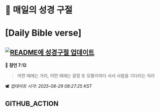 # 🙏 매일의 성경 구절
# [Daily Bible verse]
## [![README에 성경구절 업데이트](https://github.com/DONGSUKA/first_test/actions/workflows/update-readme-bible.yml/badge.svg)](https://github.com/DONGSUKA/first_test/actions/workflows/update-readme-bible.yml)
<!-- START_BIBLE_VERSE -->
📖 **잠언 7:12**
> 어떤 때에는 거리, 어떤 때에는 광장 또 모퉁이마다 서서 사람을 기다리는 자라

🕊️ _업데이트 시각: 2025-08-29 08:27:25 KST_
  <!-- END_BIBLE_VERSE -->
## GITHUB_ACTION
